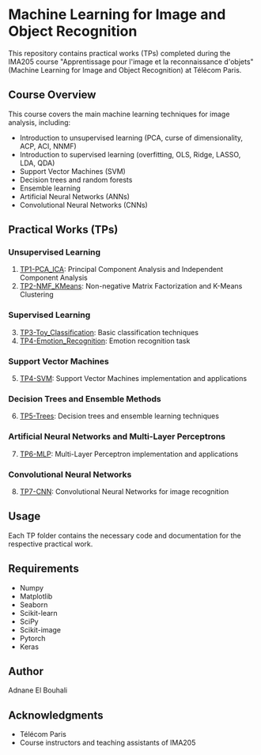 # Machine Learning for Image and Object Recognition

This repository contains practical works (TPs) completed during the IMA205 course "Apprentissage pour l'image et la reconnaissance d'objets" (Machine Learning for Image and Object Recognition) at Télécom Paris.

## Course Overview

This course covers the main machine learning techniques for image analysis, including:

- Introduction to unsupervised learning (PCA, curse of dimensionality, ACP, ACI, NNMF)
- Introduction to supervised learning (overfitting, OLS, Ridge, LASSO, LDA, QDA)
- Support Vector Machines (SVM)
- Decision trees and random forests
- Ensemble learning
- Artificial Neural Networks (ANNs)
- Convolutional Neural Networks (CNNs)

## Practical Works (TPs)

### Unsupervised Learning
1. [TP1-PCA_ICA](./TP1-PCA_ICA): Principal Component Analysis and Independent Component Analysis
2. [TP2-NMF_KMeans](./TP2-NMF_KMeans): Non-negative Matrix Factorization and K-Means Clustering

### Supervised Learning
3. [TP3-Toy_Classification](./TP3-Toy_Classification): Basic classification techniques
4. [TP4-Emotion_Recognition](./TP4-Emotion_Recognition): Emotion recognition task

### Support Vector Machines
5. [TP4-SVM](./TP4-SVM): Support Vector Machines implementation and applications

### Decision Trees and Ensemble Methods
6. [TP5-Trees](./TP5-Trees): Decision trees and ensemble learning techniques

### Artificial Neural Networks and Multi-Layer Perceptrons
7. [TP6-MLP](./TP6-MLP): Multi-Layer Perceptron implementation and applications

### Convolutional Neural Networks
8. [TP7-CNN](./TP7-CNN): Convolutional Neural Networks for image recognition

## Usage

Each TP folder contains the necessary code and documentation for the respective practical work. 

## Requirements

- Numpy
- Matplotlib
- Seaborn
- Scikit-learn
- SciPy
- Scikit-image
- Pytorch
- Keras

## Author

Adnane El Bouhali

## Acknowledgments

- Télécom Paris
- Course instructors and teaching assistants of IMA205